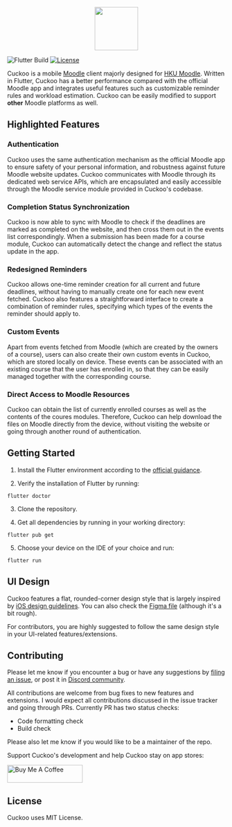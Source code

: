 <p align="center">
  <img src="https://iili.io/Jp44sJ1.png" height="100">
</p>

![Flutter Build](https://github.com/thermitex/cuckoo-flutter/actions/workflows/flutter-build.yml/badge.svg)
[![License](https://img.shields.io/badge/License-MIT-blue.svg)](./LICENSE)

Cuckoo is a mobile [Moodle](https://moodle.org) client majorly designed for [HKU Moodle](https://moodle.hku.hk). Written in Flutter, Cuckoo has a better performance compared with the official Moodle app and integrates useful features such as customizable reminder rules and workload estimation. Cuckoo can be easily modified to support **other** Moodle platforms as well.

## Highlighted Features

### Authentication

Cuckoo uses the same authentication mechanism as the official Moodle app to ensure safety of your personal information, and robustness against future Moodle website updates. Cuckoo communicates with Moodle through its dedicated web service APIs, which are encapsulated and easily accessible through the Moodle service module provided in Cuckoo's codebase.

### Completion Status Synchronization

Cuckoo is now able to sync with Moodle to check if the deadlines are marked as completed on the website, and then cross them out in the events list correspondingly. When a submission has been made for a course module, Cuckoo can automatically detect the change and reflect the status update in the app.

### Redesigned Reminders

Cuckoo allows one-time reminder creation for all current and future deadlines, without having to manually create one for each new event fetched. Cuckoo also features a straightforward interface to create a combination of reminder rules, specifying which types of the events the reminder should apply to.

### Custom Events

Apart from events fetched from Moodle (which are created by the owners of a course), users can also create their own custom events in Cuckoo, which are stored locally on device. These events can be associated with an existing course that the user has enrolled in, so that they can be easily managed together with the corresponding course.

### Direct Access to Moodle Resources

Cuckoo can obtain the list of currently enrolled courses as well as the contents of the coures modules. Therefore, Cuckoo can help download the files on Moodle directly from the device, without visiting the website or going through another round of authentication.

## Getting Started

1. Install the Flutter environment according to the [official guidance](https://docs.flutter.dev/get-started/install).

2. Verify the installation of Flutter by running:
```
flutter doctor
```

3. Clone the repository.

4. Get all dependencies by running in your working directory:
```
flutter pub get
```

5. Choose your device on the IDE of your choice and run:
```
flutter run
```

## UI Design

Cuckoo features a flat, rounded-corner design style that is largely inspired by [iOS design guidelines](https://developer.apple.com/design/human-interface-guidelines). You can also check the [Figma file](https://www.figma.com/design/GNgeV2TFlCc4Xn3iVQZ3xl/Cuckoo?node-id=0-1&t=JB3Psiyyg8HDkJqR-1) (although it's a bit rough).

For contributors, you are highly suggested to follow the same design style in your UI-related features/extensions.

## Contributing

Please let me know if you encounter a bug or have any suggestions by [filing an issue](https://github.com/thermitex/cuckoo-flutter/issues), or post it in [Discord community](https://cuckoo-hku.xyz/discord).

All contributions are welcome from bug fixes to new features and extensions. I would expect all contributions discussed in the issue tracker and going through PRs. Currently PR has two status checks:

- Code formatting check
- Build check

Please also let me know if you would like to be a maintainer of the repo.

Support Cuckoo's development and help Cuckoo stay on app stores:

<a href="https://www.buymeacoffee.com/jerryli" target="_blank"><img src="https://cdn.buymeacoffee.com/buttons/default-orange.png" alt="Buy Me A Coffee" height="41" width="174"></a>

## License

Cuckoo uses MIT License.